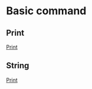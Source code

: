 # Basic command

## Print
[Print](./2_Basic_Command_1_Print.md)

## String
[Print](./2_Basic_Command_2_String.md)

